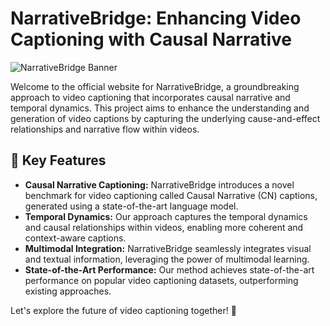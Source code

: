 # NarrativeBridge: Enhancing Video Captioning with Causal Narrative

![NarrativeBridge Banner](https://via.placeholder.com/1280x400?text=NarrativeBridge+Banner)


Welcome to the official website for NarrativeBridge, a groundbreaking approach to video captioning that incorporates causal narrative and temporal dynamics. This project aims to enhance the understanding and generation of video captions by capturing the underlying cause-and-effect relationships and narrative flow within videos.

## 🌉 Key Features

- **Causal Narrative Captioning:** NarrativeBridge introduces a novel benchmark for video captioning called Causal Narrative (CN) captions, generated using a state-of-the-art language model.
- **Temporal Dynamics:** Our approach captures the temporal dynamics and causal relationships within videos, enabling more coherent and context-aware captions.
- **Multimodal Integration:** NarrativeBridge seamlessly integrates visual and textual information, leveraging the power of multimodal learning.
- **State-of-the-Art Performance:** Our method achieves state-of-the-art performance on popular video captioning datasets, outperforming existing approaches.


Let's explore the future of video captioning together! 🚀
